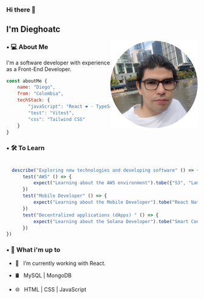 ### Hi there 👀 <h2> I'm Dieghoatc</h2>
<img align='right' src="https://raw.githubusercontent.com/Dieghoatc/dieghoatc/main/assets/pic_dieghoatc.png" width="230">

<h3> • 💻 About Me </h3>

I'm a software developer with experience as a Front-End Developer. 

```js
const aboutMe {
    name: "Diego",
    from: "Colombia",
    techStack: {
        "javaScript": "React ❤️ - TypeScript",
        "test": "Vitest",
        "css": "Tailwind CSS"
    }
}
```
<h3> • 🛠 To Learn</h3>

```js

  describe("Exploring new technologies and developing software" () => {
      test("AWS" () => {
          expect("Learning about the AWS environment").tobe({"S3", "Lambda"})
      })
      test("Mobile Developer" () => {
          expect("Learning about the Mobile Developer").tobe("React Native")
      })
      test("Decentralized applications (dApps) " () => {
          expect("Learning about the Solana Developer").tobe("Smart Contracts whith Solana")
      })
})
```
<h3> • 🧠 What i'm up to</h3>

- 👾 &nbsp; I’m currently working with React.

- 🛢 &nbsp; MySQL | MongoDB
  
- 🌐 &nbsp; HTML | CSS | JavaScript 


